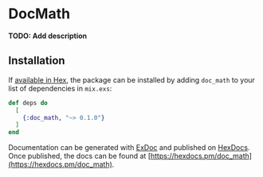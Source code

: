 # DocMath

**TODO: Add description**

## Installation

If [available in Hex](https://hex.pm/docs/publish), the package can be installed
by adding `doc_math` to your list of dependencies in `mix.exs`:

```elixir
def deps do
  [
    {:doc_math, "~> 0.1.0"}
  ]
end
```

Documentation can be generated with [ExDoc](https://github.com/elixir-lang/ex_doc)
and published on [HexDocs](https://hexdocs.pm). Once published, the docs can
be found at [https://hexdocs.pm/doc_math](https://hexdocs.pm/doc_math).

